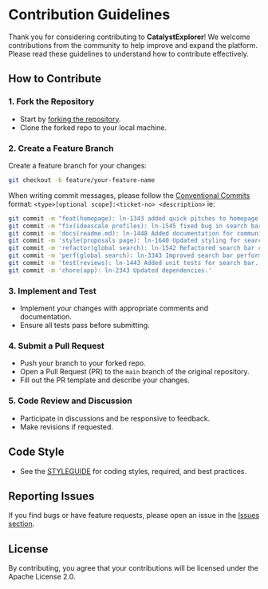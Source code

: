 # Contribution Guidelines

Thank you for considering contributing to **CatalystExplorer**! 
We welcome contributions from the community to help improve and expand the platform. 
Please read these guidelines to understand how to contribute effectively.

## How to Contribute

### 1. Fork the Repository
- Start by [forking the repository](hhttps://gitlab.2lovelaces.io/lidonation/www.catalystexplorer.com).
- Clone the forked repo to your local machine.

### 2. Create a Feature Branch
Create a feature branch for your changes:
```bash
git checkout -b feature/your-feature-name
```
When writing commit messages, please follow the [Conventional Commits](https://www.conventionalcommits.org/en/v1.0.0/) format:
```<type>[optional scope]:<ticket-no> <description>```
ie:
```bash
git commit -m "feat(homepage): ln-1343 added quick pitches to homepage."
git commit -m "fix(ideascale profiles): ln-1545 fixed bug in search bar."
git commit -m 'docs(readme.md): ln-1448 Added documentation for community review score calculation.'
git commit -m 'style(proposals page): ln-1640 Updated styling for search bar.'
git commit -m 'refactor(global search): ln-1542 Refactored search bar component.'
git commit -m 'perf(global search): ln-3343 Improved search bar performance.'
git commit -m 'test(reviews): ln-1443 Added unit tests for search bar.'
git commit -m 'chore(app): ln-2343 Updated dependencies.'
```

### 3. Implement and Test
- Implement your changes with appropriate comments and documentation.
- Ensure all tests pass before submitting.

### 4. Submit a Pull Request
- Push your branch to your forked repo.
- Open a Pull Request (PR) to the `main` branch of the original repository.
- Fill out the PR template and describe your changes.

### 5. Code Review and Discussion
- Participate in discussions and be responsive to feedback.
- Make revisions if requested.

## Code Style
- See the [STYLEGUIDE](./STYLEGUIDE.md) for coding styles, required, and best practices.

## Reporting Issues
If you find bugs or have feature requests, please open an issue in the [Issues section](https://gitlab.2lovelaces.io/lidonation/www.catalystexplorer.com/-/issues).

## License
By contributing, you agree that your contributions will be licensed under the Apache License 2.0.
